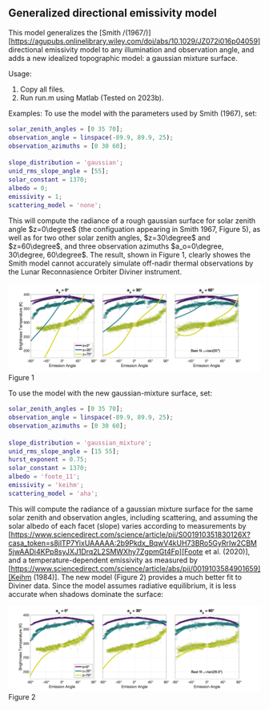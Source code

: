 ## Generalized directional emissivity model
This model generalizes the [Smith /(1967/)][https://agupubs.onlinelibrary.wiley.com/doi/abs/10.1029/JZ072i016p04059] directional emissivity model to any illumination and observation angle, and adds a new idealized topographic model: a gaussian mixture surface.

Usage:
1. Copy all files.
2. Run run.m using Matlab (Tested on 2023b).

Examples:
To use the model with the parameters used by Smith (1967), set:

```matlab
solar_zenith_angles = [0 35 70];
observation_angle = linspace(-89.9, 89.9, 25);
observation_azimuths = [0 30 60];

slope_distribution = 'gaussian';
unid_rms_slope_angle = [55];
solar_constant = 1370;
albedo = 0;
emissivity = 1;
scattering_model = 'none';
```
This will compute the radiance of a rough gaussian surface for solar zenith angle $z=0\degree$ (the configuation appearing in Smith 1967, Figure 5), as well as for two other solar zenith angles, $z=30\degree$ and $z=60\degree$, and three observation azimuths $a_o=0\degree, 30\degree, 60\degree$. The result, shown in Figure 1, clearly showes the Smith model cannot accurately simulate off-nadir thermal observations by the Lunar Reconnasience Orbiter Diviner instrument.

![fig 1](diviner_comp_gaussian.png "Figure 1")
Figure 1

To use the model with the new gaussian-mixture surface, set:
```matlab
solar_zenith_angles = [0 35 70];
observation_angle = linspace(-89.9, 89.9, 25);
observation_azimuths = [0 30 60];

slope_distribution = 'gaussian_mixture';
unid_rms_slope_angle = [15 55];
hurst_exponent = 0.75;
solar_constant = 1370;
albedo = 'foote_11';
emissivity = 'keihm';
scattering_model = 'aha';
```

This will compute the radiance of a gaussian mixture surface for the same solar zenith and observation angles, including scattering, and assuming the solar albedo of each facet (slope) varies according to measurements by [https://www.sciencedirect.com/science/article/pii/S001910351830126X?casa_token=s8jlTP7YixUAAAAA:2b9Pkdx_BqwV4kUH73BRo5GyRrIw2CBM5jwAADi4KPp8syJXJ1Drq2L2SMWXhy7ZgpmGt4Fp][Foote et al. (2020)], and a temperature-dependent emissivity as measured by [https://www.sciencedirect.com/science/article/abs/pii/0019103584901659][Keihm (1984)]. The new model (Figure 2) provides a much better fit to Diviner data. Since the model assumes radiative equilibrium, it is less accurate when shadows dominate the surface:

![fig 2](diviner_comp_gaussian_mixture.png "Figure 2")
Figure 2
